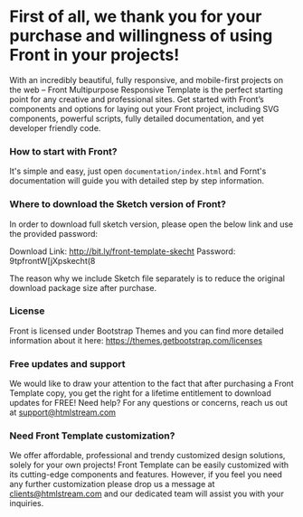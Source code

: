# First of all, we thank you for your purchase and willingness of using Front in your projects! #

With an incredibly beautiful, fully responsive, and mobile-first projects on the web – Front Multipurpose Responsive Template is the perfect starting point for any creative and professional sites. Get started with Front’s components and options for laying out your Front project, including SVG components, powerful scripts, fully detailed documentation, and yet developer friendly code.


### How to start with Front? ###

It's simple and easy, just open `documentation/index.html` and Fornt's documentation will guide you with detailed step by step information.


### Where to download the Sketch version of Front? ###

In order to download full sketch version, please open the below link and use the provided password:

Download Link: http://bit.ly/front-template-skecht
Password: 9tpfrontW[jXpskecht(8

The reason why we include Sketch file separately is to reduce the original download package size after purchase.


### License ###

Front is licensed under Bootstrap Themes and you can find more detailed information about it here: https://themes.getbootstrap.com/licenses


### Free updates and support ###

We would like to draw your attention to the fact that after purchasing a Front Template copy, you get the right for a lifetime entitlement to download updates for FREE! Need help? For any questions or concerns, reach us out at support@htmlstream.com


### Need Front Template customization? ###

We offer affordable, professional and trendy customized design solutions, solely for your own projects! Front Template can be easily customized with its cutting-edge components and features. However, if you feel you need any further customization please drop us a message at clients@htmlstream.com and our dedicated team will assist you with your inquiries.